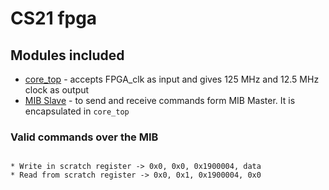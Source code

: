 # CS21 fpga

## Modules included

* [core_top](https://github.com/siglabsoss/higgs_sdr_rev2/tree/master/fpgas/common/modules) - accepts FPGA_clk as input and gives 125 MHz and 12.5 MHz clock as output
* [MIB Slave](https://github.com/siglabsoss/ip-library-core/tree/master/mib_bus) - to send and receive commands form MIB Master. It is encapsulated in `core_top`

### Valid commands over the MIB
```

* Write in scratch register -> 0x0, 0x0, 0x1900004, data
* Read from scratch register -> 0x0, 0x1, 0x1900004, 0x0
```